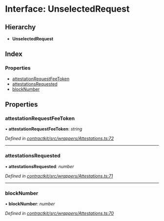 # Interface: UnselectedRequest

## Hierarchy

* **UnselectedRequest**

## Index

### Properties

* [attestationRequestFeeToken](_wrappers_attestations_.unselectedrequest.md#attestationrequestfeetoken)
* [attestationsRequested](_wrappers_attestations_.unselectedrequest.md#attestationsrequested)
* [blockNumber](_wrappers_attestations_.unselectedrequest.md#blocknumber)

## Properties

###  attestationRequestFeeToken

• **attestationRequestFeeToken**: *string*

*Defined in [contractkit/src/wrappers/Attestations.ts:72](https://github.com/celo-org/celo-monorepo/blob/master/packages/contractkit/src/wrappers/Attestations.ts#L72)*

___

###  attestationsRequested

• **attestationsRequested**: *number*

*Defined in [contractkit/src/wrappers/Attestations.ts:71](https://github.com/celo-org/celo-monorepo/blob/master/packages/contractkit/src/wrappers/Attestations.ts#L71)*

___

###  blockNumber

• **blockNumber**: *number*

*Defined in [contractkit/src/wrappers/Attestations.ts:70](https://github.com/celo-org/celo-monorepo/blob/master/packages/contractkit/src/wrappers/Attestations.ts#L70)*
